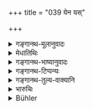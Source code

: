 +++
title = "039 येन यस्"

+++

<details><summary>गङ्गानथ-मूलानुवादः</summary>

I am now going to describe, briefly, in due order, those migratory states into which one falls through each quality from among these.—(39)
</details>

<details><summary>मेधातिथिः</summary>

**एषां** गुणानां मध्ये **येन गुणेन यान् संसारान्** पुरुषः **प्रतिपद्यते** । **संसार**शब्दो गतिवचनः । यानि जन्मानि प्राप्नोतीत्य् अर्थः । तद् उत्तरत्र वक्ष्यत इति प्रतिज्ञाश्लोकः ॥ १२.३९ ॥
</details>

<details><summary>गङ्गानथ-भाष्यानुवादः</summary>

‘*From among these*.’—qualities;—by what quality what *migratory states*’ are fallen into by man;—‘*migratory states*’ standing for
*states of existence*;—*i.e*., the births that he takes,—is going to be
described in the following verses.

This verse promises what is going to be done.—(39)
</details>

<details><summary>गङ्गानथ-टिप्पन्यः</summary>

This verse is quoted in *Madanapārijāta* (p. 693).
</details>

<details><summary>गङ्गानथ-तुल्य-वाक्यानि</summary>

**(verses 12.32-51)  
**

See Comparative notes for [Verse 12.32].
</details>

<details><summary>भारुचिः</summary>

उपक्षेपो वक्ष्यमाणस्यायम् । सो ऽयम् उच्यते ॥ १२.३९ ॥
</details>

<details><summary>Bühler</summary>

039	I will briefly declare in due order what transmigrations in this whole (world a man) obtains through each of these qualities.
</details>

